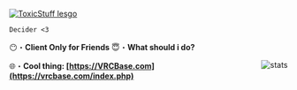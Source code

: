 <a href="https://youtu.be/AaHCAGWFKgQ" target="_blank"> <img src="https://i.ibb.co/zGxvGmV/New-Banna.png" alt="ToxicStuff lesgo"/></a>
```sh-session
Decider <3
```

😶・**Client Only for Friends**
😇・**What should i do?**

</a><img align="right" src="https://github-readme-stats.vercel.app/api/top-langs/?username=ToxicStuff&layout=compact&count_private=true&theme=midnight-purple" alt="stats" /> </p>
🌐・**Cool thing: [https://VRCBase.com](https://vrcbase.com/index.php)**
